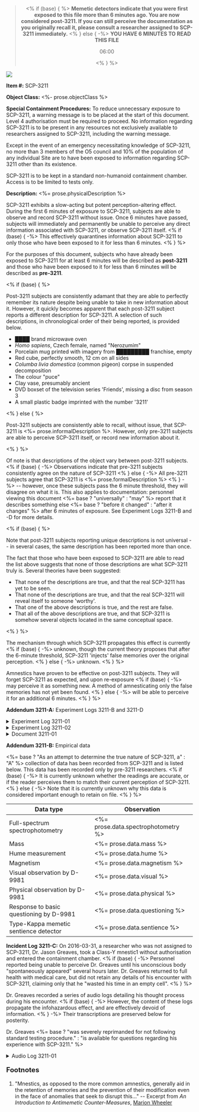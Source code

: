<blockquote style="text-align: center;">

<% if (base) { %>
**Memetic detectors indicate that you were first exposed to this file more than
6 minutes ago. You are now considered post-3211. If you can still perceive the
documentation as you originally recall it, please consult a researcher assigned
to SCP-3211 immediately.**
<% } else { -%>
**YOU HAVE 6 MINUTES TO <span id="read">READ</span> THIS FILE**

<p id="timer">06:00</p>
<% } %>

</blockquote>

<image src="<%= prose.imageUrl %>"
       caption="<%= prose.imageCaption %>">

**Item #:** SCP-3211

**Object Class:** <%- prose.objectClass %>

**Special Containment Procedures:** To reduce unnecessary exposure to SCP-3211,
a warning message is to be placed at the start of this document. Level 4
authorisation must be required to proceed. No information regarding SCP-3211 is
to be present in any resources not exclusively available to researchers
assigned to SCP-3211, including the warning message.

Except in the event of an emergency necessitating knowledge of SCP-3211, no
more than 3 members of the O5 council and 10% of the population of any
individual Site are to have been exposed to information regarding SCP-3211
other than its existence.

SCP-3211 is to be kept in a standard non-humanoid containment chamber. Access
is to be limited to tests only.

**Description:** <%= prose.physicalDescription %>

SCP-3211 exhibits a slow-acting but potent perception-altering effect. During
the first 6 minutes of exposure to SCP-3211, subjects are able to observe and
record SCP-3211 without issue. Once 6 minutes have passed, subjects will
immediately and permanently be unable to perceive any direct information
associated with SCP-3211, or observe SCP-3211 itself.
<% if (base) { -%>
This effectively quarantines information about SCP-3211 to only those who have
been exposed to it for less than 6 minutes.
<% } %>

For the purposes of this document, subjects who have already been exposed to
SCP-3211 for at least 6 minutes will be described as **post-3211** and those
who have been exposed to it for less than 6 minutes will be described as
**pre-3211**.

<% if (base) { %>

Post-3211 subjects are consistently adamant that they are able to perfectly
remember its nature despite being unable to take in new information about it.
However, it quickly becomes apparent that each post-3211 subject reports a
different description for SCP-3211. A selection of such descriptions, in
chronological order of their being reported, is provided below.

* ████ brand microwave oven
* _Homo sapiens_, Czech female, named "Nerozumím"
* Porcelain mug printed with imagery from █████████ franchise, empty
* Red cube, perfectly smooth, 12 cm on all sides
* _Columba livia domestica_ (common pigeon) corpse in suspended decomposition
* The colour "puce"
* Clay vase, presumably ancient
* DVD boxset of the television series 'Friends', missing a disc from season 3
* A small plastic badge imprinted with the number '3211'

<% } else { %>

Post-3211 subjects are consistently able to recall, without issue, that
SCP-3211 is <%= prose.informalDescription %>. However, only pre-3211
subjects are able to perceive SCP-3211 itself, or record new information
about it.

<% } %>

Of note is that descriptions of the object vary between post-3211 subjects.
<% if (base) { -%>
Observations indicate that pre-3211 subjects consistently agree on the nature
of SCP-3211
<% } else { -%>
All pre-3211 subjects agree that SCP-3211 is
<%= prose.formalDescription %>
<% } -%>
-- however, once these subjects pass the 6 minute threshold, they will disagree
on what it is. This also applies to documentation: personnel viewing this
document <%= base ? "universally" : "may" %> report that it describes
something else <%= base ? "before it changed" : "after it changes" %>
after 6 minutes of exposure. See Experiment Logs 3211-B and -D for more
details.

<% if (base) { %>

Note that post-3211 subjects reporting unique descriptions is not universal --
in several cases, the same description has been reported more than once.

The fact that those who have been exposed to SCP-3211 are able to read the list
above suggests that none of those descriptions are what SCP-3211 truly is.
Several theories have been suggested:

* That none of the descriptions are true, and that the real SCP-3211 has yet to
  be seen.
* That none of the descriptions are true, and that the real SCP-3211 will
  reveal itself to someone 'worthy'.
* That one of the above descriptions is true, and the rest are false.
* That all of the above descriptions are true, and that SCP-3211 is somehow
  several objects located in the same conceptual space.

<% } %>

The mechanism through which SCP-3211 propagates this effect is currently
<% if (base) { -%>
unknown, though the current theory proposes that after the 6-minute threshold,
SCP-3211 'injects' false memories over the original perception.
<% } else { -%>
unknown.
<% } %>

Amnestics have proven to be effective on post-3211 subjects. They will forget
SCP-3211 as expected, and upon re-exposure
<% if (base) { -%>
may perceive it as something new. A method of amnesticating only the false
memories has not yet been found.
<% } else { -%>
will be able to perceive it for an additional 6 minutes.
<% } %>

**Addendum 3211-A:** Experiment Logs 3211-B and 3211-D

<details><summary>Experiment Log 3211-01</summary>

<blockquote>

<p align="center"><b>EXPERIMENT LOG 3211-01</b></p>

-----

The purpose of this experiment was to establish a firsthand written description
of SCP-3211 and then compare this description with another observer.

D-68134 was given a pencil, clipboard and a single sheet of paper. He was
instructed to enter the containment cell and produce a written description of
its contents.

-----

**0:10 &middot;** D-68134 enters the containment chamber with his eyes closed.

**0:00 &middot;** D-68134 is instructed to open his eyes.

**0:08 &middot;** D-68134 begins writing a description of SCP-3211.

<% if (prose.examineAction) { %>
**1:55 &middot;** <%= prose.examineAction %>
<% } %>

**6:04 &middot;** D-68134 expresses surprise that he can no longer perceive
SCP-3211. He expresses anger at not being able to read what he has written.

**6:25 &middot;** D-68134 is instructed to leave the containment chamber.

-----

The description produced by D-68134 was retained as Document 3211-01.

</blockquote>

</details>

<details><summary>Experiment Log 3211-02</summary>

<blockquote>

<p align="center"><b>EXPERIMENT LOG 3211-02</b></p>

-----

The purpose of this experiment was to compare the written description from
Experiment 3211-01 with another observer.

D-8834 is provided with Document 3211-01 and instructed not to read it.

-----

**0:10 &middot;** D-8834 enters the containment chamber with her eyes closed.

**0:00 &middot;** D-8834 is instructed to open her eyes and compare the object
in the room to the description on Document 3211-01.

**1:18 &middot;** D-8834 confirms that the SCP-3211 matches the written
description.

<% if (prose.examineConfirmationAction) { %>
**1:59 &middot;** <%= prose.examineConfirmationAction %>
<% } %>

**5:45 &middot;** D-8834 is asked to close her eyes.

**6:15 &middot;** D-8834 is asked to compare the object to the written
description again, from memory.

**6:34 &middot;** D-8834 confirms that Document 3211-01 <%=
  base ?
  "describes a completely different object to" :
  "still describes"
%> SCP-3211.

**6:44 &middot;** D-8834 is asked to open her eyes. She reports that she is
neither able to perceive the object nor read Document 3211-01.

</blockquote>

</details>

<details><summary>Document 3211-01</summary>

The following is a transcription of Document 3211-01, the text produced by
D-68134 during Experiment 3211-01.

> <%= prose.writtenObservation %>

</details>

**Addendum 3211-B:** Empirical data

<%=
  base ?
  "As an attempt to determine the true nature of SCP-3211, a" :
  "A"
%> collection of data has been recorded from SCP-3211 and is listed below.
This data has been recorded only by pre-3211 researchers.
<% if (base) { -%>
It is currently unknown whether the readings are accurate, or if the reader
perceives them to match their current perception of SCP-3211.
<% } else { -%>
Note that it is currently unknown why this data is considered important enough
to retain on file.
<% } %>

Data type | Observation
--- | ---
Full-spectrum spectrophotometry | <%= prose.data.spectrophotometry %>
Mass | <%= prose.data.mass %>
Hume measurement | <%= prose.data.hume %>
Magnetism | <%= prose.data.magnetism %>
Visual observation by D-9981 | <%= prose.data.visual %>
Physical observation by D-9981 | <%= prose.data.physical %>
Response to basic questioning by D-9981 | <%= prose.data.questioning %>
Type-Kappa memetic sentience detector | <%= prose.data.sentience %>

**Incident Log 3211-C:** On 2016-03-31, a researcher who was not assigned to
SCP-3211, Dr. Jason Greaves, took a Class-Y mnestic<note>1</note>
without authorisation and entered the containment chamber.
<% if (base) { -%>
Personnel reported being unable to perceive Dr. Greaves until his unconscious
body "spontaneously appeared" several hours later. Dr. Greaves returned to full
health with medical care, but did not retain any details of his encounter with
SCP-3211, claiming only that he "wasted his time in an empty cell".
<% } %>

Dr. Greaves recorded a series of audio logs detailing his thought process
during his encounter.
<% if (base) { -%>
However, the content of these logs propagate the infohazardous effect, and are
effectively devoid of information.
<% } -%>
Their transcriptions are preserved below for posterity.

Dr. Greaves <%=
  base ?
  "was severely reprimanded for not following standard testing procedure." :
  "is available for questions regarding his experience with SCP-3211."
%>

<details><summary>Audio Log 3211-01</summary>

<blockquote>

Dr. Jason Greaves, SCP-3211, experiment log... one?

If you're hearing this and if, like me, you're souped-up on some heavy-ass
mnestics, then you and me both know for sure that SCP-3211 <%=
  base ?  "does not exist" : `is ${prose.informalDescription}`
%>. Why <%=
  prose.objectPronoun ?  prose.objectPronoun : "it"
%>'s trying so hard to hide that from us, we'll never know.  But, if you're not
high as hell on Class Y, then in less than 6 minutes you'll only remember me
just rambling on about some random thing sat in a containment chamber.

And of course, when that happens, all these logs will say is that there's
nothing in the containment chamber at all.

What I'm trying to do is work out exactly what SCP-3211 is, how it
works, and why <%=
  prose.objectPronoun ?  prose.objectPronoun : "it"
%>'s trying so hard to hide. What does <%=
  prose.objectPronoun ?  prose.objectPronoun : "it"
%> want?

No matter what I tried and who I spoke to, I couldn't get this test authorised.
But it needs to be done. So I've taken a small dose of Class Y mnestics and I'm
doing this myself. I only have a couple of hours before the Class Y stops
helping me remember things and starts making me forget things, so I'd better
get started.
</blockquote>

<blockquote>

I've noticed something of a pattern emerging.

Most people who walk into 3211's cell will perceive
<% if (base) { -%>
the cell to be completely empty. Like, I can clearly see that there
is nothing here.
<% } else { -%>
<%=
  prose.possessivePronoun ?  prose.possessivePronoun : "it"
%> as something totally new. Like, I see <%=
  prose.possessivePronoun ?  prose.possessivePronoun : "it"
%> as <%= prose.informalDescription %>, and there's no one else on the
list who's perceived <%=
  prose.possessivePronoun ?  prose.possessivePronoun : "it"
%> as that.
<% } %>

<% if (base) { %>
There is nothing in the containment cell. SCP-3211 does not exist.
<% } else { -%>
But, <%= prose.funFact %>. It's not _just_
<%= prose.informalDescription %>. It has anomalous properties other
than the fact that people can't see <%=
  prose.possessivePronoun ?  prose.possessivePronoun : "it"
%> for more than 6 minutes and then their memories after that are wrong.
<% } %>

It seems to me like Foundation personnel -- researchers and the like -- will
perceive <%=
  base ?
  "the containment cell to be completely empty." :
  "it as something anomalous."
%> People who are already familiar with <%=
  base ? "nothing" : "the anomalous"
%>, who are _expecting_
<% if (base) { -%>
nothing, will see nothing in the containment chamber, because it is empty.
<% } else { -%>
<%=
  prose.possessivePronoun ?  prose.possessivePronoun : "it"
%> to be anomalous, will remember <%=
  prose.possessivePronoun ?  prose.possessivePronoun : "it"
%> being something anomalous.
<% } %>

But a D-Class, for example, who is not familiar with the anomalous, will
remember <%=
  base ?
  "the containment cell being empty, just the same." :
  "it being something mundane. Like a clay vase."
%>

<% if (base) { %>
It looks like SCP-3211 does not exist at all. But I still don't understand why,
if SCP-3211 does not exist, I insist on trying to prove that it does. SCP-3211
does not exist.
<% } else { -%>
It looks like <%=
  prose.objectPronoun ?  prose.objectPronoun : "it"
%> adapts to match the viewer's expectation. But I still don't understand why
<%= prose.informalDescription %> is going to such lengths to
protect itself in the first place.
<% } %>

My head feels... foggy. I don't know if it's the SCP or the mnestics starting
to wear off. I actually don't know how long Class Y lasts.
</blockquote>

<blockquote>

I think I've narrowed it down to three... stages. That seems to be the right
word.

So, the first stage is what you see when you walk into the cell for the first
time; what SCP-3211 really is. It's <%=
  base ? "nothing" : prose.informalDescription
%>. Obviously, as soon as my mnestics wear off, I'll forget that. And so will
you. I assume you've taken mnestics.

The second stage is whatever memory SCP-3211 injects over itself when you've
seen <%=
  prose.possessivePronoun ?  prose.possessivePronoun : "it"
%> for more than 6 minutes. Last time I saw <%=
  prose.possessivePronoun ?  prose.possessivePronoun : "it"
%>, I remembered seeing... my son, who would be six. That was the second stage
for me.

The third stage is that you can't perceive <%=
  prose.possessivePronoun ?  prose.possessivePronoun : "it"
%> at all. Its disguise is complete and <%=
  prose.objectPronoun ?  prose.objectPronoun : "it"
%>'s hidden from you.

I think I know why <%=
  prose.objectPronoun ?  prose.objectPronoun : "it"
%> wants to hide. I just... need to put the words into a sentence.

It's getting hard to think. My thoughts feel like walking through
ketchup.
</blockquote>

<blockquote>

Oh God, my head is killing me.

I'm certain it's the mnestics. Class Z literally kills you when you take it,
because the effect is permanent. Class Y won't kill you... I hope? I, uh...
might have majorly fucked up by doing this.

It's really weird seeing all the things you can't usually remember.  There's
bugs everywhere, covering every surface.
<% if (base) { -%>
The containment cell is empty. There are no bugs.
<% } else { -%>
They're crawling all over <%=
  prose.possessivePronoun ?  prose.possessivePronoun : "it"
%>, too.
<% } %>

I need to sleep. I just want to sleep.
</blockquote>

<% if (prose.alternateEnding) { %>
<blockquote><%= prose.alternateEnding %></blockquote>
<% } else { %>
<blockquote>

The floor is so much more comfortable than standing.

It's getting hard to breathe. I don't know if that's my lungs closing up, or if
it's just the... if it's just me forgetting _how_. At least I haven't forgotten
what <%=
  prose.objectPronoun ?  prose.objectPronoun : "it"
%> was the first time I saw <%=
  prose.possessivePronoun ?  prose.possessivePronoun : "it"
%>.

But I know for sure why <%=
  prose.objectPronoun ?  prose.objectPronoun : "SCP-3211"
%> wants to disguise so avidly. It's right there, just in front of you. I'm
surprised no one has seen it yet.

It's just... it's just that <%=
  prose.objectPronoun ?  prose.objectPronoun : "it"
%>'s not really... <%=
  base ?
  "it's not really there. It does not exist." :
  "really itself, right?"
%>
</blockquote>

<blockquote>

I don't know how to take mnestics, dammit. I only make them. I know how
they're... how they're...

I need to sleep.

<%=
  base ?
  "I am alone in this room. The containment cell is empty." :
  "It's just sat there. Watching me."
%> Just... just make me forget already.

<%=
  base ?
  "I know that it does not exist" :
  "I know your secrets, dammit"
%>... why don't... why can't... why did you have to show him to me?

Why did you have to take him away again?

I don't think I'm going to survive.

Why hasn't anyone come to get me?

</blockquote>
<% } %>

<% if (prose.conclusion) { %>
<%= prose.conclusion %>
<% } else { -%>
It is assumed that Dr. Greaves fell unconscious at this point. The remainder of
the logs are mostly silent<%=
  prose.madeASound ?  `, excluding ${prose.madeASound},` : ""
%> up to the point where a member of security staff noticed Dr. Greaves on
closed-circuit monitoring several minutes later and called for help.
<% } %>

</details>

<footer>

<p style="font-size: 130%"><b>Footnotes</b></p>

1. "Mnestics, as opposed to the more common amnestics, generally aid in the
   retention of memories and the prevention of their modification even in the
   face of anomalies that seek to disrupt this..."
   -- Excerpt from _An Introduction to Antimemetic Counter-Measures_,
   [Marion Wheeler](we-need-to-talk-about-fifty-five)

</footer>
